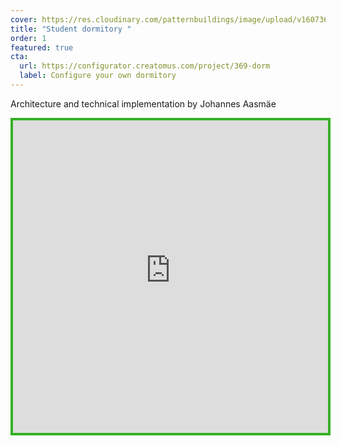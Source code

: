 ```yaml
---
cover: https://res.cloudinary.com/patternbuildings/image/upload/v1607360139/projects/dormitory/Dormitory_juuhe0.jpg
title: "Student dormitory "
order: 1
featured: true
cta:
  url: https://configurator.creatomus.com/project/369-dorm
  label: Configure your own dormitory
---
```

Architecture and technical implementation by Johannes Aasmäe

<iframe
  src="https://configurator.creatomus.com/project/369-dorm?ui=minimal_fullscreen_only"
  style="width: 100%; height: 500px; border: 4px solid #36b025"
  allowfullscreen
></iframe>